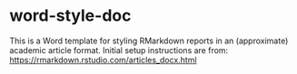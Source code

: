 # word-style-doc

This is a Word template for styling RMarkdown reports in an (approximate) academic article format. Initial setup instructions are from: https://rmarkdown.rstudio.com/articles_docx.html
